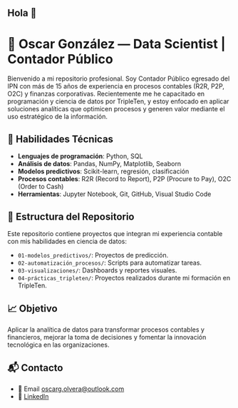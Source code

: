 ## Hola 👋


# 💼 Oscar González — Data Scientist | Contador Público

Bienvenido a mi repositorio profesional. Soy Contador Público egresado del IPN con más de 15 años de experiencia en procesos contables (R2R, P2P, O2C) y finanzas corporativas. Recientemente me he capacitado en programación y ciencia de datos por TripleTen, y estoy enfocado en aplicar soluciones analíticas que optimicen procesos y generen valor mediante el uso estratégico de la información.

## 🧠 Habilidades Técnicas

- **Lenguajes de programación**: Python, SQL
- **Análisis de datos**: Pandas, NumPy, Matplotlib, Seaborn
- **Modelos predictivos**: Scikit-learn, regresión, clasificación
- **Procesos contables**: R2R (Record to Report), P2P (Procure to Pay), O2C (Order to Cash)
- **Herramientas**: Jupyter Notebook, Git, GitHub, Visual Studio Code

## 📂 Estructura del Repositorio

Este repositorio contiene proyectos que integran mi experiencia contable con mis habilidades en ciencia de datos:

- `01-modelos_predictivos/`: Proyectos de predicción.
- `02-automatización_procesos/`: Scripts para automatizar tareas.
- `03-visualizaciones/`: Dashboards y reportes visuales.
- `04-prácticas_tripleten/`: Proyectos realizados durante mi formación en TripleTen.

## 📈 Objetivo

Aplicar la analítica de datos para transformar procesos contables y financieros, mejorar la toma de decisiones y fomentar la innovación tecnológica en las organizaciones.

## 📬 Contacto

- 📧 Email oscarg.olvera@outlook.com
- 👥 [LinkedIn](https://www.linkedin.com/in/oscargonz%C3%A1lez/)



<!--
**Oscar-it0/Oscar-it0** is a ✨ _special_ ✨ repository because its `README.md` (this file) appears on your GitHub profile.
